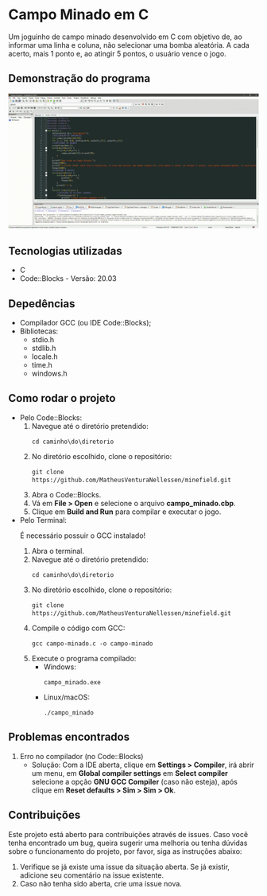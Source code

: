 <h1>Campo Minado em C</h1>
<p>Um joguinho de campo minado desenvolvido em C com objetivo de, ao informar uma linha e coluna, não selecionar uma bomba aleatória. A cada acerto, mais 1 ponto e, ao atingir 5 pontos, o usuário vence o jogo.</p>

<h2>Demonstração do programa</h2>
<div align="center">
  <img src="./demonstration.gif" alt="Imagem animada de demonstração do programa" width="888px">
</div>

<h2>Tecnologias utilizadas</h2>
<ul>
  <li>C
  <li>Code::Blocks - Versão: 20.03
</ul>

<h2>Depedências</h2>
<ul>
  <li>Compilador GCC (ou IDE Code::Blocks);
  <li>Bibliotecas:
    <ul>
      <li>stdio.h
      <li>stdlib.h
      <li>locale.h
      <li>time.h
      <li>windows.h
    </ul>
</ul>

<h2>Como rodar o projeto</h2>
<ul>
  <li>Pelo Code::Blocks:
    <ol>
      <li>Navegue até o diretório pretendido:      
        <pre><code>cd caminho\do\diretorio</code></pre>
      <li>No diretório escolhido, clone o repositório:
        <pre><code>git clone https://github.com/MatheusVenturaNellessen/minefield.git</code></pre>
      <li>Abra o Code::Blocks.
      <li>Vá em <strong>File > Open</strong> e selecione o arquivo <strong>campo_minado.cbp</strong>.
      <li>Clique em <strong>Build and Run</strong> para compilar e executar o jogo.
    </ol>
  <li>Pelo Terminal:</li>
  <p>É necessário possuir o GCC instalado!</p>
    <ol>
      <li>Abra o terminal.
      <li>Navegue até o diretório pretendido:
        <pre><code>cd caminho\do\diretorio</code></pre>
      <li>No diretório escolhido, clone o repositório:
        <pre><code>git clone https://github.com/MatheusVenturaNellessen/minefield.git</code></pre>
      <li>Compile o código com GCC:
        <pre><code>gcc campo-minado.c -o campo-minado</code></pre>
      <li>Execute o programa compilado:
       <ul>
         <li>Windows:
          <pre><code>campo_minado.exe</code></pre>
        <li>Linux/macOS:
          <pre><code>./campo_minado</code></pre>
      </ul>
</ul>

<h2>Problemas encontrados</h2>
<ol>
  <li>Erro no compilador (no Code::Blocks)
    <ul>
      <li>Solução: Com a IDE aberta, clique em <strong>Settings > Compiler</strong>, irá abrir um menu, em <strong>Global compiler settings</strong> em <strong>Select compiler</strong> selecione a opção <strong>GNU GCC Compiler</strong> (caso não esteja), após clique em <strong>Reset defaults > Sim > Sim > Ok</strong>.
    </ul>
</ol>

<h2>Contribuições</h2>
<p>Este projeto está aberto para contribuições através de issues. Caso você tenha encontrado um bug, queira sugerir uma melhoria ou tenha dúvidas sobre o funcionamento do projeto, por favor, siga as instruções abaixo:</p>
<ol>
    <li>Verifique se já existe uma issue da situação aberta. Se já existir, adicione seu comentário na issue existente.
    <li>Caso não tenha sido aberta, crie uma issue nova.
</ol>
